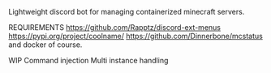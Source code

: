 Lightweight discord bot for managing containerized minecraft servers.

REQUIREMENTS
https://github.com/Rapptz/discord-ext-menus
https://pypi.org/project/coolname/
https://github.com/Dinnerbone/mcstatus
and docker of course.

WIP
Command injection
Multi instance handling
